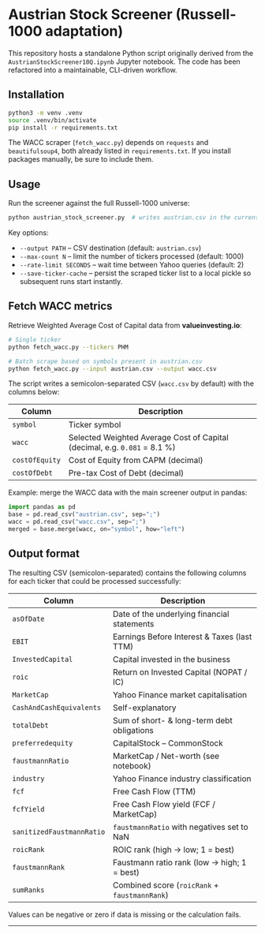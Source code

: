 # Austrian Stock Screener (Russell-1000 adaptation)

This repository hosts a standalone Python script originally derived from the
`AustrianStockScreener10Q.ipynb` Jupyter notebook. The code has been refactored
into a maintainable, CLI-driven workflow.

## Installation

```bash
python3 -m venv .venv
source .venv/bin/activate
pip install -r requirements.txt
```
The WACC scraper (`fetch_wacc.py`) depends on `requests` and `beautifulsoup4`, both already listed in `requirements.txt`. If you install packages manually, be sure to include them.

## Usage

Run the screener against the full Russell-1000 universe:

```bash
python austrian_stock_screener.py  # writes austrian.csv in the current folder
```

Key options:

* `--output PATH` – CSV destination (default: `austrian.csv`)
* `--max-count N` – limit the number of tickers processed (default: 1000)
* `--rate-limit SECONDS` – wait time between Yahoo queries (default: 2)
* `--save-ticker-cache` – persist the scraped ticker list to a local pickle so
  subsequent runs start instantly.

## Fetch WACC metrics

Retrieve Weighted Average Cost of Capital data from **valueinvesting.io**:

```bash
# Single ticker
python fetch_wacc.py --tickers PHM

# Batch scrape based on symbols present in austrian.csv
python fetch_wacc.py --input austrian.csv --output wacc.csv
```

The script writes a semicolon-separated CSV (`wacc.csv` by default) with the columns below:

| Column | Description |
|--------|-------------|
| `symbol` | Ticker symbol |
| `wacc` | Selected Weighted Average Cost of Capital (decimal, e.g. `0.081` = 8.1 %) |
| `costOfEquity` | Cost of Equity from CAPM (decimal) |
| `costOfDebt` | Pre-tax Cost of Debt (decimal) |

Example: merge the WACC data with the main screener output in pandas:

```python
import pandas as pd
base = pd.read_csv("austrian.csv", sep=";")
wacc = pd.read_csv("wacc.csv", sep=";")
merged = base.merge(wacc, on="symbol", how="left")
```

## Output format

The resulting CSV (semicolon-separated) contains the following columns for each
ticker that could be processed successfully:

| Column               | Description                                  |
|----------------------|----------------------------------------------|
| `asOfDate`           | Date of the underlying financial statements  |
| `EBIT`               | Earnings Before Interest & Taxes (last TTM)  |
| `InvestedCapital`    | Capital invested in the business             |
| `roic`               | Return on Invested Capital (NOPAT / IC)      |
| `MarketCap`          | Yahoo Finance market capitalisation         |
| `CashAndCashEquivalents` | Self-explanatory                         |
| `totalDebt`          | Sum of short- & long-term debt obligations   |
| `preferredequity`    | CapitalStock – CommonStock                   |
| `faustmannRatio`     | MarketCap / Net-worth (see notebook)         |
| `industry`           | Yahoo Finance industry classification        |
| `fcf`                | Free Cash Flow (TTM)                         |
| `fcfYield`           | Free Cash Flow yield (FCF / MarketCap)       |
| `sanitizedFaustmannRatio` | `faustmannRatio` with negatives set to NaN |
| `roicRank`           | ROIC rank (high → low; 1 = best)            |
| `faustmannRank`      | Faustmann ratio rank (low → high; 1 = best) |
| `sumRanks`           | Combined score (`roicRank` + `faustmannRank`) |

Values can be negative or zero if data is missing or the calculation fails.

---
